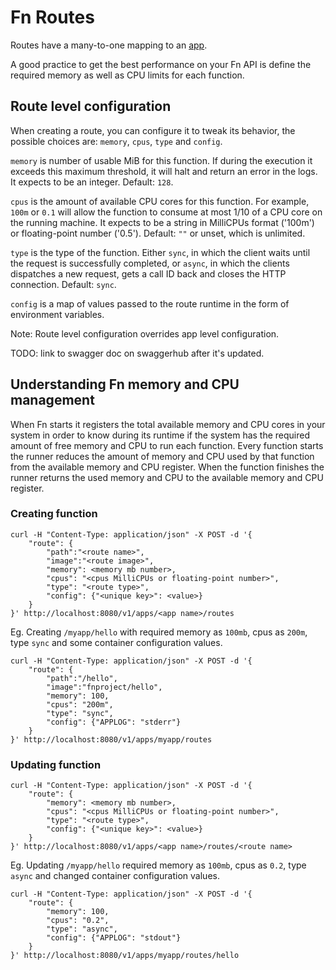 # Fn Routes

Routes have a many-to-one mapping to an [app](apps.md).

A good practice to get the best performance on your Fn API is define
the required memory as well as CPU limits for each function.

## Route level configuration

When creating a route, you can configure it to tweak its behavior, the possible
choices are: `memory`, `cpus`, `type` and `config`.

`memory` is number of usable MiB for this function. If during the execution it
exceeds this maximum threshold, it will halt and return an error in the logs. It
expects to be an integer. Default: `128`.

`cpus` is the amount of available CPU cores for this function. For example, `100m` or `0.1`
will allow the function to consume at most 1/10 of a CPU core on the running machine. It
expects to be a string in MilliCPUs format ('100m') or floating-point number ('0.5').
Default: `""` or unset, which is unlimited.

`type` is the type of the function. Either `sync`, in which the client waits
until the request is successfully completed, or `async`, in which the clients
dispatches a new request, gets a call ID back and closes the HTTP connection.
Default: `sync`.

`config` is a map of values passed to the route runtime in the form of
environment variables.

Note: Route level configuration overrides app level configuration.

TODO: link to swagger doc on swaggerhub after it's updated.

## Understanding Fn memory and CPU management

When Fn starts it registers the total available memory and CPU cores in your system
in order to know during its runtime if the system has the required amount of
free memory and CPU to run each function. Every function starts the runner reduces the
amount of memory and CPU used by that function from the available memory and CPU register.
When the function finishes the runner returns the used memory and CPU to the available
memory and CPU register.

### Creating function

```
curl -H "Content-Type: application/json" -X POST -d '{
    "route": {
        "path":"<route name>",
        "image":"<route image>",
        "memory": <memory mb number>,
        "cpus": "<cpus MilliCPUs or floating-point number>",
        "type": "<route type>",
        "config": {"<unique key>": <value>}
    }
}' http://localhost:8080/v1/apps/<app name>/routes
```

Eg. Creating `/myapp/hello` with required memory as `100mb`, cpus as `200m`, type `sync` and
some container configuration values.

```
curl -H "Content-Type: application/json" -X POST -d '{
    "route": {
        "path":"/hello",
        "image":"fnproject/hello",
        "memory": 100,
        "cpus": "200m",
        "type": "sync",
        "config": {"APPLOG": "stderr"}
    }
}' http://localhost:8080/v1/apps/myapp/routes
```

### Updating function

```
curl -H "Content-Type: application/json" -X POST -d '{
    "route": {
        "memory": <memory mb number>,
        "cpus": "<cpus MilliCPUs or floating-point number>",
        "type": "<route type>",
        "config": {"<unique key>": <value>}
    }
}' http://localhost:8080/v1/apps/<app name>/routes/<route name>
```

Eg. Updating `/myapp/hello` required memory as `100mb`, cpus as `0.2`, type `async` and changed
container configuration values.

```
curl -H "Content-Type: application/json" -X POST -d '{
    "route": {
        "memory": 100,
        "cpus": "0.2",
        "type": "async",
        "config": {"APPLOG": "stdout"}
    }
}' http://localhost:8080/v1/apps/myapp/routes/hello
```
